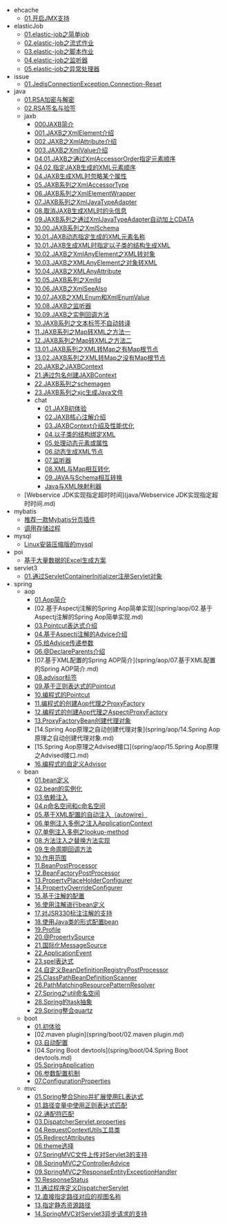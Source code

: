 * ehcache
  * [01.开启JMX支持](ehcache/01.开启JMX支持.md)
* elasticJob
  * [01.elastic-job之简单job](elasticJob/01.elastic-job之简单job.md)
  * [02.elastic-job之流式作业](elasticJob/02.elastic-job之流式作业.md)
  * [03.elastic-job之脚本作业](elasticJob/03.elastic-job之脚本作业.md)
  * [04.elastic-job之监听器](elasticJob/04.elastic-job之监听器.md)
  * [05.elastic-job之异常处理器](elasticJob/05.elastic-job之异常处理器.md)
* issue
  * [01.JedisConnectionException.Connection-Reset](issue/01.JedisConnectionException.Connection-Reset.md)
* java
  * [01.RSA加密与解密](java/01.RSA加密与解密.md)
  * [02.RSA签名与验签](java/02.RSA签名与验签.md)
  * jaxb
    * [000JAXB简介](java/jaxb/000JAXB简介.md)
    * [001.JAXB之XmlElement介绍](java/jaxb/001.JAXB之XmlElement介绍.md)
    * [002.JAXB之XmlAttribute介绍](java/jaxb/002.JAXB之XmlAttribute介绍.md)
    * [003.JAXB之XmlValue介绍](java/jaxb/003.JAXB之XmlValue介绍.md)
    * [04.01.JAXB之通过XmlAccessorOrder指定元素顺序](java/jaxb/04.01.JAXB之通过XmlAccessorOrder指定元素顺序.md)
    * [04.02.指定JAXB生成的XML元素顺序](java/jaxb/04.02.指定JAXB生成的XML元素顺序.md)
    * [04.JAXB生成XML时忽略某个属性](java/jaxb/04.JAXB生成XML时忽略某个属性.md)
    * [05.JAXB系列之XmlAccessorType](java/jaxb/05.JAXB系列之XmlAccessorType.md)
    * [06.JAXB系列之XmlElementWrapper](java/jaxb/06.JAXB系列之XmlElementWrapper.md)
    * [07.JAXB系列之XmlJavaTypeAdapter](java/jaxb/07.JAXB系列之XmlJavaTypeAdapter.md)
    * [08.取消JAXB生成XML时的头信息](java/jaxb/08.取消JAXB生成XML时的头信息.md)
    * [09.JAXB系列之通过XmlJavaTypeAdapter自动加上CDATA](java/jaxb/09.JAXB系列之通过XmlJavaTypeAdapter自动加上CDATA.md)
    * [10.00.JAXB系列之XmlSchema](java/jaxb/10.00.JAXB系列之XmlSchema.md)
    * [10.01.JAXB动态指定生成的XML元素名称](java/jaxb/10.01.JAXB动态指定生成的XML元素名称.md)
    * [10.01.JAXB生成XML时指定以子类的结构生成XML](java/jaxb/10.01.JAXB生成XML时指定以子类的结构生成XML.md)
    * [10.02.JAXB之XmlAnyElement之XML转对象](java/jaxb/10.02.JAXB之XmlAnyElement之XML转对象.md)
    * [10.03.JAXB之XMLAnyElement之对象转XML](java/jaxb/10.03.JAXB之XMLAnyElement之对象转XML.md)
    * [10.04.JAXB之XMLAnyAttribute](java/jaxb/10.04.JAXB之XMLAnyAttribute.md)
    * [10.05.JAXB系列之XmlId](java/jaxb/10.05.JAXB系列之XmlId.md)
    * [10.06.JAXB之XmlSeeAlso](java/jaxb/10.06.JAXB之XmlSeeAlso.md)
    * [10.07.JAXB之XMLEnum和XmlEnumValue](java/jaxb/10.07.JAXB之XMLEnum和XmlEnumValue.md)
    * [10.08.JAXB之监听器](java/jaxb/10.08.JAXB之监听器.md)
    * [10.09.JAXB之实例回调方法](java/jaxb/10.09.JAXB之实例回调方法.md)
    * [10.JAXB系列之文本标签不自动转译](java/jaxb/10.JAXB系列之文本标签不自动转译.md)
    * [11.JAXB系列之Map转XML之方法一](java/jaxb/11.JAXB系列之Map转XML之方法一.md)
    * [12.JAXB系列之Map转XML之方法二](java/jaxb/12.JAXB系列之Map转XML之方法二.md)
    * [13.01.JAXB系列之XML转Map之有Map根节点](java/jaxb/13.01.JAXB系列之XML转Map之有Map根节点.md)
    * [13.02.JAXB系列之XML转Map之没有Map根节点](java/jaxb/13.02.JAXB系列之XML转Map之没有Map根节点.md)
    * [20.JAXB之JAXBContext](java/jaxb/20.JAXB之JAXBContext.md)
    * [21.通过包名创建JAXBContext](java/jaxb/21.通过包名创建JAXBContext.md)
    * [22.JAXB系列之schemagen](java/jaxb/22.JAXB系列之schemagen.md)
    * [23.JAXB系列之xjc生成Java文件](java/jaxb/23.JAXB系列之xjc生成Java文件.md)
    * chat
      * [01.JAXB初体验](java/jaxb/chat/01.JAXB初体验.md)
      * [02.JAXB核心注解介绍](java/jaxb/chat/02.JAXB核心注解介绍.md)
      * [03.JAXBContext介绍及性能优化](java/jaxb/chat/03.JAXBContext介绍及性能优化.md)
      * [04.以子类的结构绑定XML](java/jaxb/chat/04.以子类的结构绑定XML.md)
      * [05.处理动态元素或属性](java/jaxb/chat/05.处理动态元素或属性.md)
      * [06.动态生成XML节点](java/jaxb/chat/06.动态生成XML节点.md)
      * [07.监听器](java/jaxb/chat/07.监听器.md)
      * [08.XML与Map相互转化](java/jaxb/chat/08.XML与Map相互转化.md)
      * [09.JAVA与Schema相互转换](java/jaxb/chat/09.JAVA与Schema相互转换.md)
      * [Java与XML映射利器](java/jaxb/chat/Java与XML映射利器.md)
  * [Webservice JDK实现指定超时时间](java/Webservice JDK实现指定超时时间.md)
* mybatis
  * [推荐一款Mybatis分页插件](mybatis/推荐一款Mybatis分页插件.md)
  * [调用存储过程](mybatis/调用存储过程.md)
* mysql
  * [Linux安装压缩版的mysql](mysql/Linux安装压缩版的mysql.md)
* poi
  * [基于大量数据的Excel生成方案](poi/基于大量数据的Excel生成方案.md)
* servlet3
  * [01.通过ServletContainerInitializer注册Servlet对象](servlet3/01.通过ServletContainerInitializer注册Servlet对象.md)
* spring
  * aop
    * [01.Aop简介](spring/aop/01.Aop简介.md)
    * [02.基于Aspectj注解的Spring Aop简单实现](spring/aop/02.基于Aspectj注解的Spring Aop简单实现.md)
    * [03.Pointcut表达式介绍](spring/aop/03.Pointcut表达式介绍.md)
    * [04.基于Aspectj注解的Advice介绍](spring/aop/04.基于Aspectj注解的Advice介绍.md)
    * [05.给Advice传递参数](spring/aop/05.给Advice传递参数.md)
    * [06.@DeclareParents介绍](spring/aop/06.@DeclareParents介绍.md)
    * [07.基于XML配置的Spring AOP简介](spring/aop/07.基于XML配置的Spring AOP简介.md)
    * [08.advisor标签](spring/aop/08.advisor标签.md)
    * [09.基于正则表达式的Pointcut](spring/aop/09.基于正则表达式的Pointcut.md)
    * [10.编程式的Pointcut](spring/aop/10.编程式的Pointcut.md)
    * [11.编程式的创建Aop代理之ProxyFactory](spring/aop/11.编程式的创建Aop代理之ProxyFactory.md)
    * [12.编程式的创建Aop代理之AspectjProxyFactory](spring/aop/12.编程式的创建Aop代理之AspectjProxyFactory.md)
    * [13.ProxyFactoryBean创建代理对象](spring/aop/13.ProxyFactoryBean创建代理对象.md)
    * [14.Spring Aop原理之自动创建代理对象](spring/aop/14.Spring Aop原理之自动创建代理对象.md)
    * [15.Spring Aop原理之Advised接口](spring/aop/15.Spring Aop原理之Advised接口.md)
    * [16.编程式的自定义Advisor](spring/aop/16.编程式的自定义Advisor.md)
  * bean
    * [01.bean定义](spring/bean/01.bean定义.md)
    * [02.bean的实例化](spring/bean/02.bean的实例化.md)
    * [03.依赖注入](spring/bean/03.依赖注入.md)
    * [04.p命名空间和c命名空间](spring/bean/04.p命名空间和c命名空间.md)
    * [05.基于XML配置的自动注入（autowire）](spring/bean/05.基于XML配置的自动注入（autowire）.md)
    * [06.单例注入多例之注入ApplicationContext](spring/bean/06.单例注入多例之注入ApplicationContext.md)
    * [07.单例注入多例之lookup-method](spring/bean/07.单例注入多例之lookup-method.md)
    * [08.方法注入之替换方法实现](spring/bean/08.方法注入之替换方法实现.md)
    * [09.生命周期回调方法](spring/bean/09.生命周期回调方法.md)
    * [10.作用范围](spring/bean/10.作用范围.md)
    * [11.BeanPostProcessor](spring/bean/11.BeanPostProcessor.md)
    * [12.BeanFactoryPostProcessor](spring/bean/12.BeanFactoryPostProcessor.md)
    * [13.PropertyPlaceHolderConfigurer](spring/bean/13.PropertyPlaceHolderConfigurer.md)
    * [14.PropertyOverrideConfigurer](spring/bean/14.PropertyOverrideConfigurer.md)
    * [15.基于注解的配置](spring/bean/15.基于注解的配置.md)
    * [16.使用注解进行bean定义](spring/bean/16.使用注解进行bean定义.md)
    * [17.对JSR330标注注解的支持](spring/bean/17.对JSR330标注注解的支持.md)
    * [18.使用Java类的形式配置bean](spring/bean/18.使用Java类的形式配置bean.md)
    * [19.Profile](spring/bean/19.Profile.md)
    * [20.@PropertySource](spring/bean/20.@PropertySource.md)
    * [21.国际化MessageSource](spring/bean/21.国际化MessageSource.md)
    * [22.ApplicationEvent](spring/bean/22.ApplicationEvent.md)
    * [23.spel表达式](spring/bean/23.spel表达式.md)
    * [24.自定义BeanDefinitionRegistryPostProcessor](spring/bean/24.自定义BeanDefinitionRegistryPostProcessor.md)
    * [25.ClassPathBeanDefinitionScanner](spring/bean/25.ClassPathBeanDefinitionScanner.md)
    * [26.PathMatchingResourcePatternResolver](spring/bean/26.PathMatchingResourcePatternResolver.md)
    * [27.Spring之util命名空间](spring/bean/27.Spring之util命名空间.md)
    * [28.Spring的task抽象](spring/bean/28.Spring的task抽象.md)
    * [29.Spring整合quartz](spring/bean/29.Spring整合quartz.md)
  * boot
    * [01.初体验](spring/boot/01.初体验.md)
    * [02.maven plugin](spring/boot/02.maven plugin.md)
    * [03.自动配置](spring/boot/03.自动配置.md)
    * [04.Spring Boot devtools](spring/boot/04.Spring Boot devtools.md)
    * [05.SpringApplication](spring/boot/05.SpringApplication.md)
    * [06.参数配置机制](spring/boot/06.参数配置机制.md)
    * [07.ConfigurationProperties](spring/boot/07.ConfigurationProperties.md)
  * mvc
    * [01.Spring整合Shiro并扩展使用EL表达式](spring/mvc/01.Spring整合Shiro并扩展使用EL表达式.md)
    * [01.路径变量中使用正则表达式匹配](spring/mvc/01.路径变量中使用正则表达式匹配.md)
    * [02.通配符匹配](spring/mvc/02.通配符匹配.md)
    * [03.DispatcherServlet.properties](spring/mvc/03.DispatcherServlet.properties.md)
    * [04.RequestContextUtils工具类](spring/mvc/04.RequestContextUtils工具类.md)
    * [05.RedirectAttributes](spring/mvc/05.RedirectAttributes.md)
    * [06.theme选择](spring/mvc/06.theme选择.md)
    * [07.SpringMVC文件上传对Servlet3的支持](spring/mvc/07.SpringMVC文件上传对Servlet3的支持.md)
    * [08.SpringMVC之ControllerAdvice](spring/mvc/08.SpringMVC之ControllerAdvice.md)
    * [09.SpringMVC之ResponseEntityExceptionHandler](spring/mvc/09.SpringMVC之ResponseEntityExceptionHandler.md)
    * [10.ResponseStatus](spring/mvc/10.ResponseStatus.md)
    * [11.通过程序定义DispatcherServlet](spring/mvc/11.通过程序定义DispatcherServlet.md)
    * [12.直接指定路径对应的视图名称](spring/mvc/12.直接指定路径对应的视图名称.md)
    * [13.指定静态资源路径](spring/mvc/13.指定静态资源路径.md)
    * [14.SpringMVC对Servlet3异步请求的支持](spring/mvc/14.SpringMVC对Servlet3异步请求的支持.md)